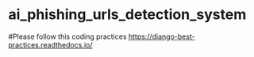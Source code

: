 # ai_phishing_urls_detection_system
#Please follow this coding practices https://django-best-practices.readthedocs.io/
